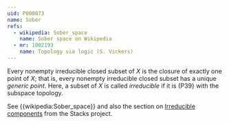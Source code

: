 ```yaml
---
uid: P000073
name: Sober
refs:
  - wikipedia: Sober_space
    name: Sober space on Wikipedia
  - mr: 1002193    
    name: Topology via logic (S. Vickers)
---
```


Every nonempty irreducible closed subset of $X$ is the closure of exactly one point of $X$; that is, every nonempty irreducible closed subset has a unique *generic point*.
Here, a subset of $X$ is called *irreducible* if it is {P39} with the subspace topology.

See {{wikipedia:Sober_space}} and also the section on [Irreducible components](https://stacks.math.columbia.edu/tag/004U) from the Stacks project.
